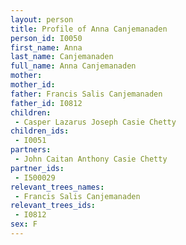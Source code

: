 ```yaml
---
layout: person
title: Profile of Anna Canjemanaden
person_id: I0050
first_name: Anna
last_name: Canjemanaden
full_name: Anna Canjemanaden
mother: 
mother_id: 
father: Francis Salis Canjemanaden
father_id: I0812
children:
 - Casper Lazarus Joseph Casie Chetty
children_ids:
 - I0051
partners:
 - John Caitan Anthony Casie Chetty
partner_ids:
 - I500029
relevant_trees_names:
 - Francis Salis Canjemanaden
relevant_trees_ids:
 - I0812
sex: F
---
```


